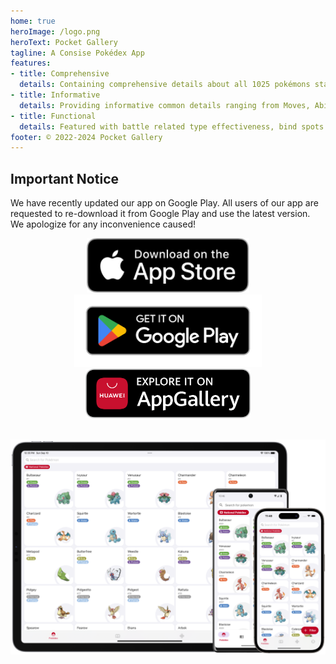 ```yaml
---
home: true
heroImage: /logo.png
heroText: Pocket Gallery
tagline: A Consise Pokédex App
features:
- title: Comprehensive
  details: Containing comprehensive details about all 1025 pokémons starting from Generation I to IX.
- title: Informative
  details: Providing informative common details ranging from Moves, Abilities, Items to Weathers, Terrians and Status Condition.
- title: Functional
  details: Featured with battle related type effectiveness, bind spots and status calculators.
footer: © 2022-2024 Pocket Gallery
---
```


## Important Notice
We have recently updated our app on Google Play. All users of our app are requested to re-download it from Google Play and use the latest version. We apologize for any inconvenience caused!

<a href="https://apps.apple.com/us/app/pocket-gallery-app/id6464266038">
<div align="center">
<img src="../docs/.vuepress/public/app-store-badge-en.svg" alt="hero" style="width: 260px;"/>
</div>
</a>

<a href="https://play.google.com/store/apps/details?id=com.eurekaffeine.pokedex.renaissance">
<div align="center">
<img src="../docs/.vuepress/public/google-play-badge-en.png" alt="hero" style="width: 300px;"/>
</div>
</a>

<a href="https://url.cloud.huawei.com/nlFEFYg8Cc?shareTo=qrcode">
<div align="center">
<img src="../docs/.vuepress/public/app-gallery-badge-en.png" alt="hero" style="width: 264px;"/>
</div>
</a>

\
![hero](../docs/.vuepress/public/hero.png)